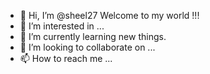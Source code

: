- 👋 Hi, I’m @sheel27 Welcome to my world !!!
- 👀 I’m interested in ...
- 🌱 I’m currently learning new things.
- 💞️ I’m looking to collaborate on ...
- 📫 How to reach me ...

<!---
sheel27/sheel27 is a ✨ special ✨ repository because its `README.md` (this file) appears on your GitHub profile.
You can click the Preview link to take a look at your changes.
--->
